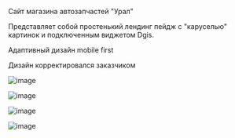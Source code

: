 Сайт магазина автозапчастей "Урал"

Представляет собой простенький лендинг пейдж с "каруселью" картинок и подключенным виджетом Dgis.

Адаптивный дизайн mobile first

Дизайн корректировался заказчиком

![image](https://github.com/17u5h/dmitry-rogozhkin-ural/assets/102058870/f248d47b-e16e-44ac-af0c-debddb81c705)

![image](https://github.com/17u5h/dmitry-rogozhkin-ural/assets/102058870/dae2035e-f3ec-4515-9ef2-5a6edb9b1da0)

![image](https://github.com/17u5h/dmitry-rogozhkin-ural/assets/102058870/7687a2cd-4659-403b-8545-0f21b291b750)

![image](https://github.com/17u5h/dmitry-rogozhkin-ural/assets/102058870/0ba7e1c1-7d12-4cb1-8d98-ac7b5a0153ec)
